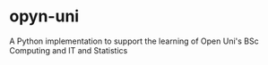 # opyn-uni
 A Python implementation to support the learning of Open Uni's BSc Computing and IT and Statistics
